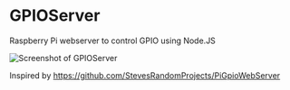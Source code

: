 # GPIOServer
Raspberry Pi webserver to control GPIO using Node.JS

![Screenshot of GPIOServer]([https://github.com/GingerBreadInc/GPIOServer/blob/main/GPIOServer.png])


Inspired by https://github.com/StevesRandomProjects/PiGpioWebServer
